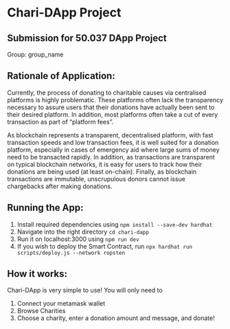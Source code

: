 # Chari-DApp Project
## Submission for 50.037 DApp Project
Group: group_name

## Rationale of Application:
Currently, the process of donating to charitable causes via centralised platforms is highly problematic. These platforms often lack the transparency necessary to assure users that their donations have actually been sent to their desired platform. In addition, most platforms often take a cut of every transaction as part of “platform fees”. 

As blockchain represents a transparent, decentralised platform, with fast transaction speeds and low transaction fees, it is well suited for a donation platform, especially in cases of emergency aid where large sums of money need to be transacted rapidly. In addition, as transactions are transparent on typical blockchain networks, it is easy for users to track how their donations are being used (at least on-chain). Finally, as blockchain transactions are immutable, unscrupulous donors cannot issue chargebacks after making donations.

## Running the App:
1. Install required dependencies using `npm install --save-dev hardhat`
2. Navigate into the right directory `cd chari-dapp`
3. Run it on localhost:3000 using `npm run dev`
4. If you wish to deploy the Smart Contract, run `npx hardhat run scripts/deploy.js --network ropsten`

## How it works:
Chari-DApp is very simple to use! You will only need to
1. Connect your metamask wallet
2. Browse Charities
3. Choose a charity, enter a donation amount and message, and donate!
